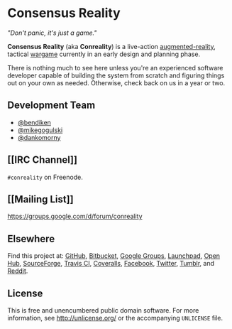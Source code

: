 Consensus Reality
=================

*"Don't panic, it's just a game."*

**Consensus Reality** (aka **Conreality**) is a live-action
[augmented-reality](Glossary#augmented-reality), tactical
[wargame](Glossary#wargame) currently in an early design and planning phase.

There is nothing much to see here unless you're an experienced software
developer capable of building the system from scratch and figuring things
out on your own as needed. Otherwise, check back on us in a year or two.

Development Team
----------------

* [@bendiken](https://github.com/bendiken)
* [@mikegogulski](https://github.com/mikegogulski)
* [@dankomorny](https://github.com/dankomorny)

[[IRC Channel]]
---------------

`#conreality` on Freenode.

[[Mailing List]]
----------------

https://groups.google.com/d/forum/conreality

Elsewhere
---------

Find this project at:
[GitHub](https://github.com/conreality/conreality),
[Bitbucket](https://bitbucket.org/conreality/conreality),
[Google Groups](https://groups.google.com/d/forum/conreality),
[Launchpad](https://launchpad.net/~conreality),
[Open Hub](https://www.openhub.net/p/conreality),
[SourceForge](https://sourceforge.net/projects/conreality/),
[Travis CI](https://travis-ci.org/conreality/conreality),
[Coveralls](https://coveralls.io/github/conreality/conreality),
[Facebook](https://www.facebook.com/conreality),
[Twitter](https://twitter.com/ConrealityGame),
[Tumblr](http://conreality.tumblr.com/), and
[Reddit](https://www.reddit.com/r/Conreality/).

License
-------

This is free and unencumbered public domain software. For more information,
see http://unlicense.org/ or the accompanying `UNLICENSE` file.
